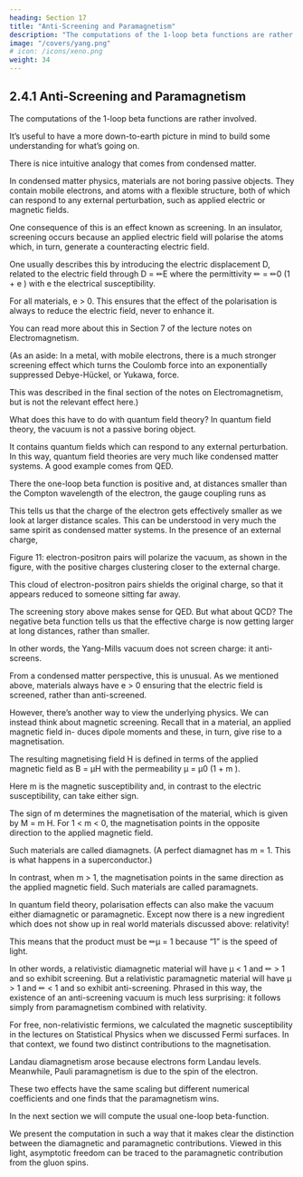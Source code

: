 ```yaml
---
heading: Section 17
title: "Anti-Screening and Paramagnetism"
description: "The computations of the 1-loop beta functions are rather involved"
image: "/covers/yang.png"
# icon: /icons/xeno.png
weight: 34
---
```



## 2.4.1 Anti-Screening and Paramagnetism

The computations of the 1-loop beta functions are rather involved. 

It’s useful to have a more down-to-earth picture in mind to build some understanding for what’s going on. 

There is nice intuitive analogy that comes from condensed matter.

In condensed matter physics, materials are not boring passive objects. They contain mobile electrons, and atoms with a flexible structure, both of which can respond to any external perturbation, such as applied electric or magnetic fields. 

One consequence of this is an effect known as screening. In an insulator, screening occurs because an applied electric field will polarise the atoms which, in turn, generate a counteracting electric field. 

One usually describes this by introducing the electric displacement D, related to the electric field through
D = ✏E where the permittivity ✏ = ✏0 (1 + e ) with e the electrical susceptibility. 

For all materials, e > 0. This ensures that the effect of the polarisation is always to reduce the electric field, never to enhance it. 

You can read more about this in Section 7 of the lecture notes on Electromagnetism. 

(As an aside: In a metal, with mobile electrons, there is a much stronger screening effect which turns the Coulomb force into an exponentially suppressed Debye-Hückel, or Yukawa, force. 

This was described in the final section of the notes on Electromagnetism, but is not the relevant effect here.)

What does this have to do with quantum field theory? In quantum field theory, the vacuum is not a passive boring object. 

It contains quantum fields which can respond to any external perturbation. In this way, quantum field theories are very much like condensed matter systems. A good example comes from QED. 

There the one-loop beta function is positive and, at distances smaller than the Compton wavelength of the electron, the gauge coupling runs as
<!-- +
+
+ + +
+
◆
+
⇤2U V
μ2
+
✓
+
1
1
1
= 2+
log
2
e (μ)
e0 12⇡ 2
+ -->

This tells us that the charge of the electron gets effectively smaller as we look at larger distance scales. This can be understood in very much the same spirit as condensed matter systems. In the presence of an external charge, 

Figure 11: electron-positron pairs will polarize the vacuum, as shown in the figure, with the positive charges clustering closer to the external charge.

This cloud of electron-positron pairs shields the original charge, so that it appears reduced to someone sitting far away.

The screening story above makes sense for QED. But what about QCD? The negative beta function tells us that the effective charge is now getting larger at long distances,
rather than smaller. 

In other words, the Yang-Mills vacuum does not screen charge: it anti-screens. 

From a condensed matter perspective, this is unusual. As we mentioned above, materials always have e > 0 ensuring that the electric field is screened, rather than anti-screened.

However, there’s another way to view the underlying physics. We can instead think about magnetic screening. Recall that in a material, an applied magnetic field in-
duces dipole moments and these, in turn, give rise to a magnetisation. 

The resulting magnetising field H is defined in terms of the applied magnetic field as B = μH with the permeability μ = μ0 (1 + m ).

Here m is the magnetic susceptibility and, in contrast to the electric susceptibility, can take either sign. 

The sign of m determines the magnetisation of the material, which is given by M = m H. For 1 < m < 0, the magnetisation points in the opposite direction to the applied magnetic field. 
 
Such materials are called diamagnets. (A perfect diamagnet has m = 1. This is what happens in a superconductor.) 

In contrast, when m > 1, the magnetisation points in the same direction as the applied magnetic field. Such materials are called paramagnets.

In quantum field theory, polarisation effects can also make the vacuum either diamagnetic or paramagnetic. Except now there is a new ingredient which does not show
up in real world materials discussed above: relativity! 

This means that the product must be ✏μ = 1 because “1” is the speed of light. 

In other words, a relativistic diamagnetic material will have μ < 1 and ✏ > 1 and so exhibit screening. But a relativistic paramagnetic material will have μ > 1 and ✏ < 1 and so exhibit anti-screening. Phrased in this way,
the existence of an anti-screening vacuum is much less surprising: it follows simply from paramagnetism combined with relativity. 

For free, non-relativistic fermions, we calculated the magnetic susceptibility in the lectures on Statistical Physics when we discussed Fermi surfaces. In that context, we found two distinct contributions to the magnetisation. 

Landau diamagnetism arose because electrons form Landau levels. Meanwhile, Pauli paramagnetism is due to the spin of the electron. 

These two effects have the same scaling but different numerical coefficients and one finds that the paramagnetism wins.

In the next section we will compute the usual one-loop beta-function. 

We present the computation in such a way that it makes clear the distinction between the diamagnetic and paramagnetic contributions. Viewed in this light, asymptotic freedom can be traced to the paramagnetic contribution from the gluon spins.

